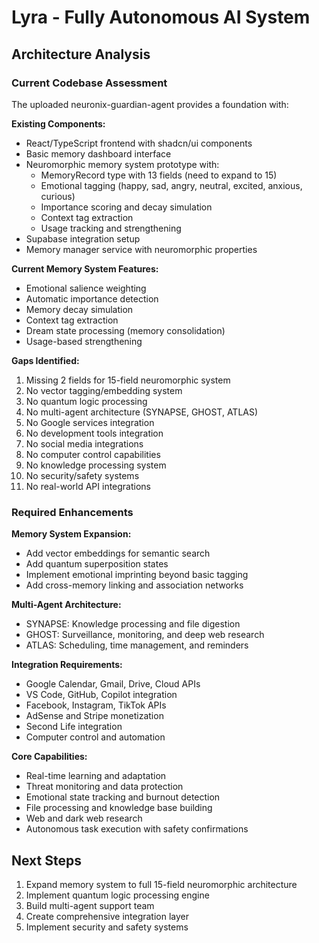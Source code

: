 # Lyra - Fully Autonomous AI System

## Architecture Analysis

### Current Codebase Assessment
The uploaded neuronix-guardian-agent provides a foundation with:

**Existing Components:**
- React/TypeScript frontend with shadcn/ui components
- Basic memory dashboard interface
- Neuromorphic memory system prototype with:
  - MemoryRecord type with 13 fields (need to expand to 15)
  - Emotional tagging (happy, sad, angry, neutral, excited, anxious, curious)
  - Importance scoring and decay simulation
  - Context tag extraction
  - Usage tracking and strengthening
- Supabase integration setup
- Memory manager service with neuromorphic properties

**Current Memory System Features:**
- Emotional salience weighting
- Automatic importance detection
- Memory decay simulation
- Context tag extraction
- Dream state processing (memory consolidation)
- Usage-based strengthening

**Gaps Identified:**
1. Missing 2 fields for 15-field neuromorphic system
2. No vector tagging/embedding system
3. No quantum logic processing
4. No multi-agent architecture (SYNAPSE, GHOST, ATLAS)
5. No Google services integration
6. No development tools integration
7. No social media integrations
8. No computer control capabilities
9. No knowledge processing system
10. No security/safety systems
11. No real-world API integrations

### Required Enhancements

**Memory System Expansion:**
- Add vector embeddings for semantic search
- Add quantum superposition states
- Implement emotional imprinting beyond basic tagging
- Add cross-memory linking and association networks

**Multi-Agent Architecture:**
- SYNAPSE: Knowledge processing and file digestion
- GHOST: Surveillance, monitoring, and deep web research
- ATLAS: Scheduling, time management, and reminders

**Integration Requirements:**
- Google Calendar, Gmail, Drive, Cloud APIs
- VS Code, GitHub, Copilot integration
- Facebook, Instagram, TikTok APIs
- AdSense and Stripe monetization
- Second Life integration
- Computer control and automation

**Core Capabilities:**
- Real-time learning and adaptation
- Threat monitoring and data protection
- Emotional state tracking and burnout detection
- File processing and knowledge base building
- Web and dark web research
- Autonomous task execution with safety confirmations

## Next Steps
1. Expand memory system to full 15-field neuromorphic architecture
2. Implement quantum logic processing engine
3. Build multi-agent support team
4. Create comprehensive integration layer
5. Implement security and safety systems

